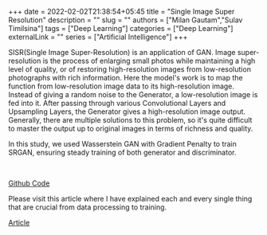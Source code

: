 +++ 
date = 2022-02-02T21:38:54+05:45
title = "Single Image Super Resolution"
description = ""
slug = ""
authors = ["Milan Gautam","Sulav Timilsina"]
tags = ["Deep Learning"]
categories = ["Deep Learning"]
externalLink = ""
series = ["Artificial Intelligence"]
+++



SISR(Single Image Super-Resolution) is an application of GAN. Image super-resolution is the process of enlarging small photos while maintaining a high level of quality, or of restoring high-resolution images from low-resolution photographs with rich information. Here the model's work is to map the function from low-resolution image data to its high-resolution image. Instead of giving a random noise to the Generator, a low-resolution image is fed into it. After passing through various Convolutional Layers and Upsampling Layers, the Generator gives a high-resolution image output. Generally, there are multiple solutions to this problem, so it's quite difficult to master the output up to original images in terms of richness and quality.

In this study, we used Wasserstein GAN with Gradient Penalty to train SRGAN, ensuring steady training of both generator and discriminator.

<br>

[Github Code](https://github.com/gautammilan/Single-Image-Super-Resolution)

Please visit this article where I have explained each and every single thing that are crucial from data processing to training.

[Article](https://gautammilan.github.io/post/single-image-super-resolution/)
